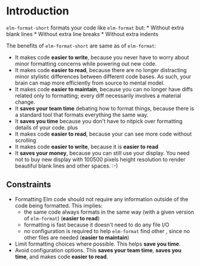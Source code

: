 # Introduction

`elm-format-short` formats your code like `elm-format` but: 
    * Without extra blank lines
    * Without extra line breaks
    * Without extra indents

The benefits of `elm-format-short` are same as of `elm-format`:
 - It makes code **easier to write**, because you never have to worry about minor formatting concerns while powering out new code.
 - It makes code **easier to read**, because there are no longer distracting minor stylistic differences between different code bases. As such, your brain can map more efficiently from source to mental model.
 - It makes code **easier to maintain**, because you can no longer have diffs related only to formatting; every diff necessarily involves a material change.
 - It **saves your team time** debating how to format things, because there is a standard tool that formats everything the same way.
 - It **saves you time** because you don't have to nitpick over formatting details of your code.
plus
 - It makes code **easier to read**, because your can see more code without scrolling
 - It makes code **easier to write**, because it is **easier to read**
 - It **saves your money**, because you can still use your display. You need not to buy new display with 100500 pixels height resolution to render beautiful blank lines and other spaces. :-) 

## Constraints

  - Formatting Elm code should not require any information outside of the code being formatted.  This implies:
      - the same code always formats in the same way (with a given version of `elm-format`) (**easier to read**)
      - formatting is fast because it doesn't need to do any file I/O
      - no configuration is required to help `elm-format` find other , since no other files are needed (**easier to maintain**)
  - Limit formatting choices where possible.  This helps **save you time**.
  - Avoid configuration options.  This **saves your team time**, **saves you time**, and makes code **easier to read**.
